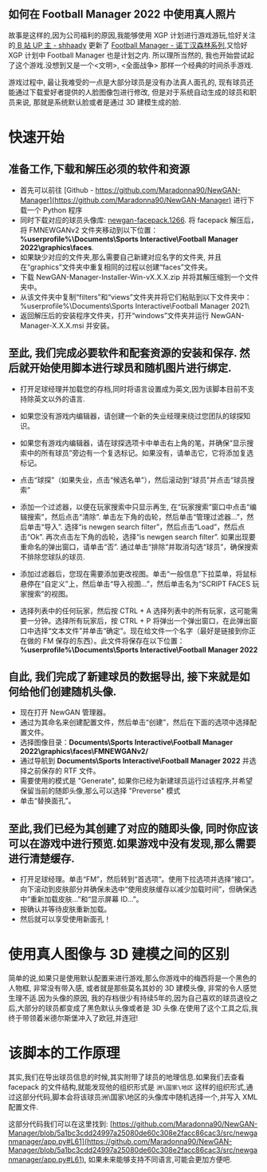 如何在 Football Manager 2022 中使用真人照片
---

故事是这样的,因为公司福利的原因,我能够使用 XGP 计划进行游戏游玩,恰好关注的[ B 站 UP 主 - shhaady](https://space.bilibili.com/327185021?spm_id_from=333.337.search-card.all.click) 更新了 [Football Manager - 诺丁汉森林系列](https://space.bilibili.com/327185021/channel/collectiondetail?sid=38933),又恰好 XGP 计划中 Football Manager 也是计划之内. 所以理所当然的, 我也开始尝试起了这个游戏.没想到又是一个<文明>, <全面战争> 那样一个经典的时间杀手游戏.

游戏过程中, 最让我难受的一点是大部分球员是没有办法真人面孔的, 现有球员还能通过下载爱好者提供的人脸图像包进行修改, 但是对于系统自动生成的球员和职员来说, 那就是系统默认脸或者是通过 3D 建模生成的脸.

# 快速开始
## 准备工作,下载和解压必须的软件和资源
+ 首先可以前往 [Github - https://github.com/Maradonna90/NewGAN-Manager](https://github.com/Maradonna90/NewGAN-Manager) 进行下载一个 Python 程序
+ 同时下载对应的球员头像库: [newgan-facepack.1266](https://fm-base.co.uk/resources/newgan-facepack.1266/). 将 facepack 解压后，将 FMNEWGANv2 文件夹移动到以下位置：**%userprofile%\Documents\Sports Interactive\Football Manager 2022\graphics\faces**.
+ 如果缺少对应的文件夹,那么需要自己新建对应名字的文件夹, 并且在“graphics”文件夹中重复相同的过程以创建“faces”文件夹。
+ 下载 NewGAN-Manager-Installer-Win-vX.X.X.zip 并将其解压缩到一个文件夹中。
+ 从该文件夹中复制“filters”和“views”文件夹并将它们粘贴到以下文件夹中：%userprofile%\Documents\Sports Interactive\Football Manager 2021\
+ 返回解压后的安装程序文件夹，打开“windows”文件夹并运行 NewGAN-Manager-X.X.X.msi 并安装。

## 至此, 我们完成必要软件和配套资源的安装和保存. 然后就开始使用脚本进行球员和随机图片进行绑定.

+ 打开足球经理并加载您的存档,同时将语言设置成为英文,因为该脚本目前不支持除英文以外的语言.
+ 如果您没有游戏内编辑器，请创建一个新的失业经理来绕过您团队的球探知识。
+ 如果您有游戏内编辑器，请在球探选项卡中单击右上角的笔，并确保“显示搜索中的所有球员”旁边有一个复选标记。如果没有，请单击它，它将添加复选标记。
+ 点击“球探”（如果失业，点击“候选名单”），然后滚动到“球员”并点击“球员搜索”
+ 添加一个过滤器，以便在玩家搜索中只显示再生, 在“玩家搜索”窗口中点击“编辑搜索”，然后点击“清除”.  单击左下角的齿轮，然后单击“管理过滤器...”，然后单击“导入”.  选择“is newgen search filter”，然后点击“Load”，然后点击“Ok”.  再次点击左下角的齿轮，选择“is newgen search filter”.  如果出现要重命名的弹出窗口，请单击“否”.  通过单击“排除”并取消勾选“球员”，确保搜索不排除您球队的球员.

+ 添加过滤器后，您现在需要添加更改视图。单击“一般信息”下拉菜单，将鼠标悬停在“自定义”上，然后单击“导入视图...”，然后单击名为“SCRIPT FACES 玩家搜索”的视图。
+ 选择列表中的任何玩家，然后按 CTRL + A 选择列表中的所有玩家，这可能需要一分钟。选择所有玩家后，按 CTRL + P 将弹出一个弹出窗口，在此弹出窗口中选择“文本文件”并单击“确定”。现在给文件一个名字（最好是链接到你正在做的 FM 保存的东西）。此文件将保存在以下位置：**%userprofile%\Documents\Sports Interactive\Football Manager 2022**

## 自此, 我们完成了新建球员的数据导出, 接下来就是如何给他们创建随机头像.

+ 现在打开 NewGAN 管理器。
+ 通过为其命名来创建配置文件，然后单击“创建”，然后在下面的选项中选择配置文件。
+ 选择图像目录：**Documents\Sports Interactive\Football Manager 2022\graphics\faces\FMNEWGANv2/**
+ 通过导航到 **Documents\Sports Interactive\Football Manager 2022** 并选择之前保存的 RTF 文件。
+ 需要使用的模式是 "Generate", 如果你已经为新建球员运行过该程序,并希望保留当前的随即头像,那么可以选择 "Preverse" 模式
+ 单击“替换面孔”。

## 至此,我们已经为其创建了对应的随即头像, 同时你应该可以在游戏中进行预览.如果游戏中没有发现,那么需要进行清楚缓存.

+ 打开足球经理。单击“FM”，然后转到“首选项”。使用下拉选项并选择“接口”。向下滚动到皮肤部分并确保未选中“使用皮肤缓存以减少加载时间”，但确保选中“重新加载皮肤...”和“显示屏幕 ID...”。
+ 按确认并等待皮肤重新加载。
+ 然后就可以享受使用新面孔！

# 使用真人图像与 3D 建模之间的区别
简单的说,如果只是使用默认配置来进行游戏,那么你游戏中的梅西将是一个黑色的人物框, 非常没有带入感, 或者就是那些莫名其妙的 3D 建模头像, 非常的令人感觉生理不适.因为头像的原因, 我的存档很少有持续5年的,因为自己喜欢的球员退役之后,大部分的球员都变成了黑色默认头像或者是 3D 头像.在使用了这个工具之后,我终于带领着米德尔斯堡冲入了欧冠,并连冠!


# 该脚本的工作原理
其实,我们在导出球员信息的时候,其实附带了球员的地理信息.如果我们去查看 facepack 的文件结构,就能发现他的组织形式是 `洲\国家\地区` 这样的组织形式,通过这部分代码,脚本会将该球员洲\国家\地区的头像库中随机选择一个,并写入 XML 配置文件.

这部分代码我们可以在这里找到: [https://github.com/Maradonna90/NewGAN-Manager/blob/5a1bc3cdd24997a25080de60c308e2facc86cac3/src/newganmanager/app.py#L61](https://github.com/Maradonna90/NewGAN-Manager/blob/5a1bc3cdd24997a25080de60c308e2facc86cac3/src/newganmanager/app.py#L61), 如果未来能够支持不同语言,可能会更加方便吧.
